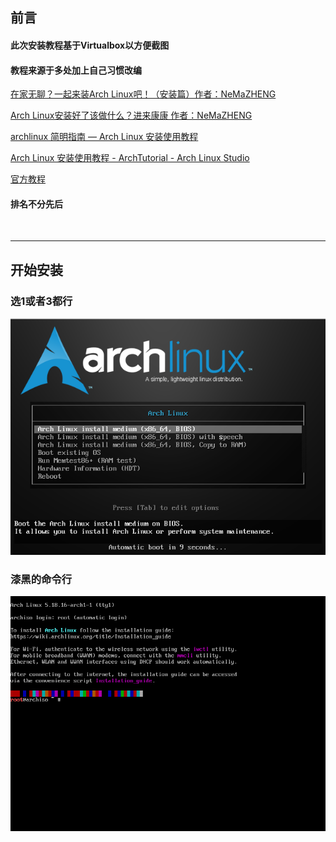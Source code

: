 ## 前言

#### 此次安装教程基于Virtualbox以方便截图

#### 教程来源于多处加上自己习惯改编

[在家无聊？一起来装Arch Linux吧！（安装篇）作者：NeMaZHENG](https://www.coolapk.com/feed/16407712?shareKey=YzZhZjQwNDg5YTY0NjMxMDcwNTY~&shareUid=2991758&shareFrom=com.coolapk.market_12.4.2)

[Arch Linux安装好了该做什么？进来康康 作者：NeMaZHENG](https://www.coolapk.com/feed/16504103?shareKey=ZTA0NDM4NmQxYzVkNjMxMDcwZjA~&shareUid=2991758&shareFrom=com.coolapk.market_12.4.2)

[archlinux 简明指南 — Arch Linux 安装使用教程](https://arch.icekylin.online/prologue.html)

[Arch Linux 安装使用教程 - ArchTutorial - Arch Linux Studio](https://archlinuxstudio.github.io/ArchLinuxTutorial/#/)

[官方教程](https://wiki.archlinux.org/title/Installation_guide_(%E7%AE%80%E4%BD%93%E4%B8%AD%E6%96%87))

#### 排名不分先后

<br>

---

## 开始安装

### 选1或者3都行

<img src="../pic/image-20220901170332317.png" alt="image-20220901170332317" style="zoom:125%;" />

### 漆黑的命令行

<img src="../pic/image-20220901170637154.png" alt="image-20220901170637154"  />

